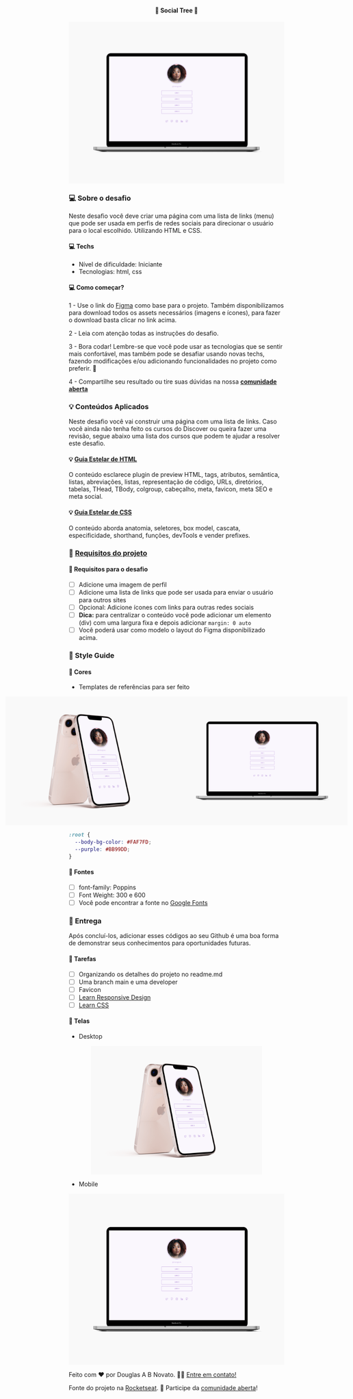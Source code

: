 <h4 align="center"> 
	🚧 Social Tree 🚀
</h4>

<p align="center" style="display: flex; align-items: flex-start; justify-content: center;">
  <img alt="versão 1 do projeto" title="#SocialTree" src="./.github/template-2.jpg">
</p>  

### 💻 Sobre o desafio

Neste desafio você deve criar uma página com uma lista de links (menu) que pode ser usada em perfis de redes sociais para direcionar o usuário para o local escolhido. Utilizando HTML e CSS.

#### 💻 Techs

- Nível de dificuldade: Iniciante
- Tecnologias: html, css

#### 💻 Como começar?

1 - Use o link do [Figma](https://www.figma.com/file/1D14ToyJz8o77ZOal6jbGI/DD-%2F-Social-links-(Copy)) como base para o projeto. Também disponibilizamos para download todos os assets necessários (imagens e ícones), para fazer o download basta clicar no link acima.  

2 - Leia com atenção todas as instruções do desafio.

3 - Bora codar! Lembre-se que você pode usar as tecnologias que se sentir mais confortável, mas também pode se desafiar usando novas techs, fazendo modificações e/ou adicionando funcionalidades no projeto como preferir. 🚀

4 - Compartilhe seu resultado ou tire suas dúvidas na nossa [**comunidade aberta**](https://discord.gg/bacwY2gDCF)

### 💡 Conteúdos Aplicados

Neste desafio você vai construir uma página com uma lista de links. Caso você ainda não tenha feito os cursos do Discover ou queira fazer uma revisão, segue abaixo uma lista dos cursos que podem te ajudar a resolver este desafio.

#### 💡 [Guia Estelar de HTML](https://app.rocketseat.com.br/discover/course/o-guia-estelar-de-html)
O conteúdo esclarece plugin de preview HTML, tags, atributos, semântica, listas, abreviações, listas, representação de código, URLs, diretórios, tabelas, THead, TBody, colgroup, cabeçalho, meta, favicon, meta SEO e meta social.

#### 💡 [Guia Estelar de CSS](https://app.rocketseat.com.br/discover/course/o-guia-estelar-de-css)
O conteúdo aborda anatomia, seletores, box model, cascata, especificidade, shorthand, funções, devTools e vender prefixes.

### 🚀 [Requisitos do projeto](https://efficient-sloth-d85.notion.site/Desafio-Social-Tree-a4008e467a3248c4b05c97cf78aea44f)

#### 🚀 Requisitos para o desafio 

- [ ] Adicione uma imagem de perfil
- [ ] Adicione uma lista de links que pode ser usada para enviar o usuário para outros sites
- [ ] Opcional: Adicione ícones com links para outras redes sociais
- [ ] **Dica:** para centralizar o conteúdo você pode adicionar um elemento (div) com uma largura fixa e depois adicionar `margin: 0 auto`
- [ ] Você poderá usar como modelo o layout do Figma disponibilizado acima.

### 🎨 Style Guide

#### 🎨 Cores

- Templates de referências para ser feito

<p align="center" style="display: flex; align-items: flex-start; justify-content: center;">
  <img alt="versão 1 do projeto" title="#SocialTree" src="./.github/template-1.jpg" width="400px">
  <img alt="versão 1 do projeto" title="#SocialTree" src="./.github/template-2.jpg" width="400px">
</p>  

````css
:root {
  --body-bg-color: #FAF7FD;
  --purple: #BB99DD;
}
````

#### 🎨 Fontes

- [ ] font-family: Poppins 
- [ ] Font Weight: 300 e 600
- [ ] Você pode encontrar a fonte no [Google Fonts](https://fonts.google.com/) 

### 📅 Entrega

Após concluí-los, adicionar esses códigos ao seu Github é uma boa forma de demonstrar seus conhecimentos para oportunidades futuras.

#### 📅 Tarefas

- [ ] Organizando os detalhes do projeto no readme.md
- [ ] Uma branch main e uma developer
- [ ] Favicon
- [ ] [Learn Responsive Design](https://web.dev/learn/design/)
- [ ] [Learn CSS](https://web.dev/learn/css/)

#### 📅 Telas

- Desktop

<p align="center" style="display: flex; align-items: flex-start; justify-content: center;">
  <img alt="versão 1 do projeto" title="#Portfolio" src="./.github/template-1.jpg" width="400px">
</p>  

- Mobile

<p align="center" style="display: flex; align-items: flex-start; justify-content: center;">
  <img alt="versão 1 do projeto" title="#Portfolio" src="./.github/template-2.jpg" height="400px">
</p>  

Feito com ❤️ por Douglas A B Novato. 👋🏽 [Entre em contato!](https://www.linkedin.com/in/douglasabnovato/)
 
Fonte do projeto na [Rocketseat](https://www.rocketseat.com.br/). 👋 Participe da [comunidade aberta](https://discord.gg/bacwY2gDCF)!
